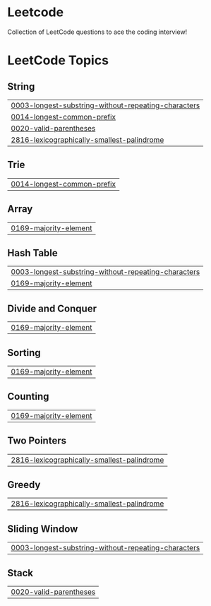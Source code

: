 # Leetcode
Collection of LeetCode questions to ace the coding interview! 

<!---LeetCode Topics Start-->
# LeetCode Topics
## String
|  |
| ------- |
| [0003-longest-substring-without-repeating-characters](https://github.com/apoorva0777/Leetcode/tree/master/0003-longest-substring-without-repeating-characters) |
| [0014-longest-common-prefix](https://github.com/apoorva0777/Leetcode/tree/master/0014-longest-common-prefix) |
| [0020-valid-parentheses](https://github.com/apoorva0777/Leetcode/tree/master/0020-valid-parentheses) |
| [2816-lexicographically-smallest-palindrome](https://github.com/apoorva0777/Leetcode/tree/master/2816-lexicographically-smallest-palindrome) |
## Trie
|  |
| ------- |
| [0014-longest-common-prefix](https://github.com/apoorva0777/Leetcode/tree/master/0014-longest-common-prefix) |
## Array
|  |
| ------- |
| [0169-majority-element](https://github.com/apoorva0777/Leetcode/tree/master/0169-majority-element) |
## Hash Table
|  |
| ------- |
| [0003-longest-substring-without-repeating-characters](https://github.com/apoorva0777/Leetcode/tree/master/0003-longest-substring-without-repeating-characters) |
| [0169-majority-element](https://github.com/apoorva0777/Leetcode/tree/master/0169-majority-element) |
## Divide and Conquer
|  |
| ------- |
| [0169-majority-element](https://github.com/apoorva0777/Leetcode/tree/master/0169-majority-element) |
## Sorting
|  |
| ------- |
| [0169-majority-element](https://github.com/apoorva0777/Leetcode/tree/master/0169-majority-element) |
## Counting
|  |
| ------- |
| [0169-majority-element](https://github.com/apoorva0777/Leetcode/tree/master/0169-majority-element) |
## Two Pointers
|  |
| ------- |
| [2816-lexicographically-smallest-palindrome](https://github.com/apoorva0777/Leetcode/tree/master/2816-lexicographically-smallest-palindrome) |
## Greedy
|  |
| ------- |
| [2816-lexicographically-smallest-palindrome](https://github.com/apoorva0777/Leetcode/tree/master/2816-lexicographically-smallest-palindrome) |
## Sliding Window
|  |
| ------- |
| [0003-longest-substring-without-repeating-characters](https://github.com/apoorva0777/Leetcode/tree/master/0003-longest-substring-without-repeating-characters) |
## Stack
|  |
| ------- |
| [0020-valid-parentheses](https://github.com/apoorva0777/Leetcode/tree/master/0020-valid-parentheses) |
<!---LeetCode Topics End-->